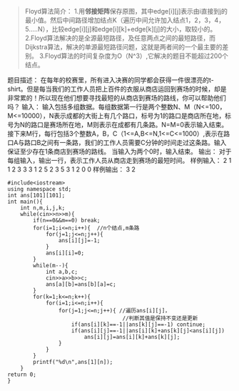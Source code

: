 >Floyd算法简介：
1.用**邻接矩阵**保存原图，其中edge[i][j]表示由i直接到j的最小值。然后中间路径增加结点K（遍历中间允许加入结点1，2，3，4，5.....N），比较edge[i][j]和edge[i][k]+edge[k][j]的大小，取较小的。
2.Floyd算法解决的是全源最短路径，及任意两点之间的最短路径，而Dijkstra算法，解决的单源最短路径问题，这就是两者间的一个最主要的差别。
3.Floyd算法的时间复杂度为O（N^3）,它解决的题目不能超过200个结点。

题目描述： 
在每年的校赛里，所有进入决赛的同学都会获得一件很漂亮的t-shirt。但是每当我们的工作人员把上百件的衣服从商店运回到赛场的时候，却是非常累的！所以现在他们想要寻找最短的从商店到赛场的路线，你可以帮助他们吗？
输入： 
输入包括多组数据。每组数据第一行是两个整数N、M（N<=100，M<=10000），N表示成都的大街上有几个路口，标号为1的路口是商店所在地，标号为N的路口是赛场所在地，M则表示在成都有几条路。N=M=0表示输入结束。接下来M行，每行包括3个整数A，B，C（1<=A,B<=N,1<=C<=1000）,表示在路口A与路口B之间有一条路，我们的工作人员需要C分钟的时间走过这条路。输入保证至少存在1条商店到赛场的路线。
当输入为两个0时，输入结束。
输出： 
对于每组输入，输出一行，表示工作人员从商店走到赛场的最短时间。
样例输入： 
2 1
1 2 3
3 3
1 2 5
2 3 5
3 1 2
0 0
样例输出： 
3
2

```
#include<iostream>
using namespace std;
int ans[101][101];
int main(){
	int n,m,i,j,k;
	while(cin>>n>>m){
		if(n==0&&m==0) break;
		for(i=1;i<=n;i++){  //n个结点,m条路
			for(j=1;j<=n;j++){
				ans[i][j]=-1;
			}
			ans[i][i]=0;
		}
		while(m--){
			int a,b,c;
			cin>>a>>b>>c;
			ans[a][b]=ans[b][a]=c;
		}
		for(k=1;k<=n;k++){
			for(i=1;i<=n;i++){
				for(j=1;j<=n;j++){ //遍历ans[i][j]，
									//判断其值是保持不变还是更新
					if(ans[i][k]==-1||ans[k][j]==-1) continue;
					if(ans[i][j]==-1||ans[i][k]+ans[k][j]<ans[i][j])
						ans[i][j]=ans[i][k]+ans[k][j];
				}
			}
		}
		printf("%d\n",ans[1][n]);
	}
return 0;
}
```